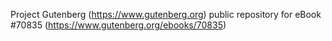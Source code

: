 Project Gutenberg (https://www.gutenberg.org) public repository for
eBook #70835 (https://www.gutenberg.org/ebooks/70835)
